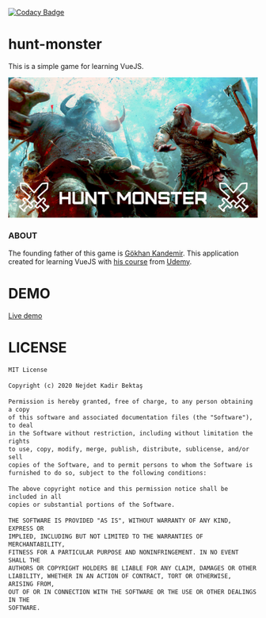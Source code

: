 [![Codacy Badge](https://app.codacy.com/project/badge/Grade/eda841d8f3ab43408307ae651e6e9c70)](https://www.codacy.com/gh/nejdetkadir/hunt-monster/dashboard?utm_source=github.com&amp;utm_medium=referral&amp;utm_content=nejdetkadir/hunt-monster&amp;utm_campaign=Badge_Grade)

# hunt-monster
This is a simple game for learning VueJS. 

![cover](doc/cover.jpg)

### ABOUT 
The founding father of this game is [Gökhan Kandemir](https://www.youtube.com/channel/UCYT5QTr38bwp85Pka8YSVIg). This application created for learning VueJS with [his course](https://www.udemy.com/course/sifirdan-ileri-seviye-vuejs-2-vuex-vue-router-egitim-seti/) from [Udemy](https://www.udemy.com/).
# DEMO
[Live demo](https://demo.nejdetkadirbektas.com/hunt-monster)

# LICENSE
```
MIT License

Copyright (c) 2020 Nejdet Kadir Bektaş

Permission is hereby granted, free of charge, to any person obtaining a copy
of this software and associated documentation files (the "Software"), to deal
in the Software without restriction, including without limitation the rights
to use, copy, modify, merge, publish, distribute, sublicense, and/or sell
copies of the Software, and to permit persons to whom the Software is
furnished to do so, subject to the following conditions:

The above copyright notice and this permission notice shall be included in all
copies or substantial portions of the Software.

THE SOFTWARE IS PROVIDED "AS IS", WITHOUT WARRANTY OF ANY KIND, EXPRESS OR
IMPLIED, INCLUDING BUT NOT LIMITED TO THE WARRANTIES OF MERCHANTABILITY,
FITNESS FOR A PARTICULAR PURPOSE AND NONINFRINGEMENT. IN NO EVENT SHALL THE
AUTHORS OR COPYRIGHT HOLDERS BE LIABLE FOR ANY CLAIM, DAMAGES OR OTHER
LIABILITY, WHETHER IN AN ACTION OF CONTRACT, TORT OR OTHERWISE, ARISING FROM,
OUT OF OR IN CONNECTION WITH THE SOFTWARE OR THE USE OR OTHER DEALINGS IN THE
SOFTWARE.

```
